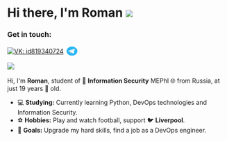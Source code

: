 <h1>Hi there, I'm Roman</a> 
<img src="https://github.com/blackcater/blackcater/raw/main/images/Hi.gif" height="32"/></h1>
<h3>Get in touch:</h3>
<a href="https://vk.com/id819340724" rel="nofollow"><img align="center" src="https://raw.githubusercontent.com/rahuldkjain/github-profile-readme-generator/master/src/images/icons/Social/vk.svg" alt="VK: id819340724" height="25" width="30" style="max-width: 100%;"></a>
<a href="https://t.me/kasimovrom" rel="nofollow"><img align="center" src="https://raw.githubusercontent.com/AliSawari/github-profile-readme-generator/master/src/images/icons/Social/telegram.svg" alt="Telegram: @kasimovrom" height="25" width="30" style="max-width: 100%;"></a>

<p dir="auto"></p>

![](https://komarev.com/ghpvc/?username=kas1movrom)

<p dir="auto">Hi, I'm <strong>Roman</strong>, student of 🔑 <strong>Information Security</strong> MEPhI 🌐 from Russia, at just 19 years 👶 old.</p>

<ul dir="auto">
<li>💻 <strong>Studying:</strong> Currently learning Python, DevOps technologies and Information Security.</li>
<li>⚽ <strong>Hobbies:</strong> Play and watch football, support 🐦 <strong>Liverpool</strong>.</li>
<li>🎯 <strong>Goals:</strong> Upgrade my hard skills, find a job as a DevOps engineer.</li>
</ul>

<!--
**kas1movrom/kas1movrom** is a ✨ _special_ ✨ repository because its `README.md` (this file) appears on your GitHub profile.

Here are some ideas to get you started:

- 🔭 I’m currently working on ...
- 🌱 I’m currently learning ...
- 👯 I’m looking to collaborate on ...
- 🤔 I’m looking for help with ...
- 💬 Ask me about ...
- 📫 How to reach me: ...
- 😄 Pronouns: ...
- ⚡ Fun fact: ...
-->
